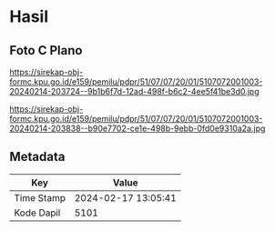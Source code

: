 # Hasil

## Foto C Plano

https://sirekap-obj-formc.kpu.go.id/e159/pemilu/pdpr/51/07/07/20/01/5107072001003-20240214-203724--9b1b6f7d-12ad-498f-b6c2-4ee5f41be3d0.jpg

https://sirekap-obj-formc.kpu.go.id/e159/pemilu/pdpr/51/07/07/20/01/5107072001003-20240214-203838--b90e7702-ce1e-498b-9ebb-0fd0e9310a2a.jpg


## Metadata

| Key        | Value               |
| ---------- | ------------------- |
| Time Stamp | 2024-02-17 13:05:41 |
| Kode Dapil | 5101                |



